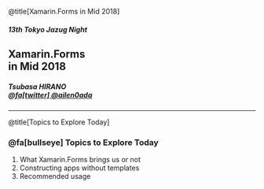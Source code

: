 @title[Xamarin.Forms in Mid 2018]

##### 13th Tokyo Jazug Night
## Xamarin.Forms <br> in Mid 2018
##### Tsubasa HIRANO<br>[@fa[twitter] @ailen0ada](https://twitter.com/ailen0ada)

---

@title[Topics to Explore Today]

### @fa[bullseye] Topics to Explore Today

1. What Xamarin.Forms brings us or not
2. Constructing apps without templates
3. Recommended usage
